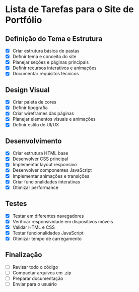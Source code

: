 # Lista de Tarefas para o Site de Portfólio

## Definição do Tema e Estrutura
- [x] Criar estrutura básica de pastas
- [x] Definir tema e conceito do site
- [x] Planejar seções e páginas principais
- [x] Definir recursos interativos e animações
- [x] Documentar requisitos técnicos

## Design Visual
- [x] Criar paleta de cores
- [x] Definir tipografia
- [x] Criar wireframes das páginas
- [x] Planejar elementos visuais e animações
- [x] Definir estilo de UI/UX

## Desenvolvimento
- [x] Criar estrutura HTML base
- [x] Desenvolver CSS principal
- [x] Implementar layout responsivo
- [x] Desenvolver componentes JavaScript
- [x] Implementar animações e transições
- [x] Criar funcionalidades interativas
- [x] Otimizar performance

## Testes
- [x] Testar em diferentes navegadores
- [x] Verificar responsividade em dispositivos móveis
- [x] Validar HTML e CSS
- [x] Testar funcionalidades JavaScript
- [x] Otimizar tempo de carregamento

## Finalização
- [ ] Revisar todo o código
- [ ] Compactar arquivos em .zip
- [ ] Preparar documentação
- [ ] Enviar para o usuário
